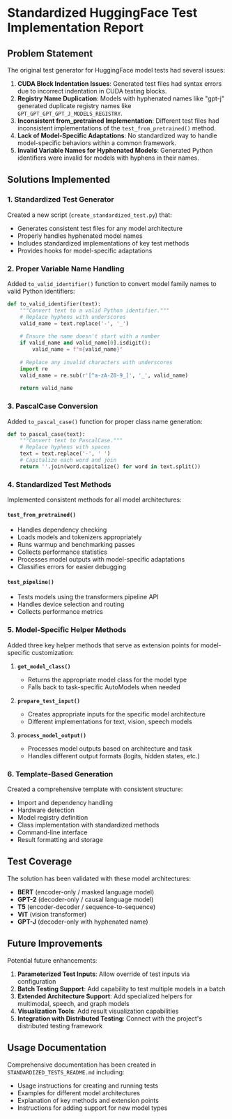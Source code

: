 # Standardized HuggingFace Test Implementation Report

## Problem Statement

The original test generator for HuggingFace model tests had several issues:

1. **CUDA Block Indentation Issues**: Generated test files had syntax errors due to incorrect indentation in CUDA testing blocks.
2. **Registry Name Duplication**: Models with hyphenated names like "gpt-j" generated duplicate registry names like `GPT_GPT_GPT_GPT_J_MODELS_REGISTRY`.
3. **Inconsistent from_pretrained Implementation**: Different test files had inconsistent implementations of the `test_from_pretrained()` method.
4. **Lack of Model-Specific Adaptations**: No standardized way to handle model-specific behaviors within a common framework.
5. **Invalid Variable Names for Hyphenated Models**: Generated Python identifiers were invalid for models with hyphens in their names.

## Solutions Implemented

### 1. Standardized Test Generator

Created a new script (`create_standardized_test.py`) that:
- Generates consistent test files for any model architecture
- Properly handles hyphenated model names
- Includes standardized implementations of key test methods
- Provides hooks for model-specific adaptations

### 2. Proper Variable Name Handling

Added `to_valid_identifier()` function to convert model family names to valid Python identifiers:
```python
def to_valid_identifier(text):
    """Convert text to a valid Python identifier."""
    # Replace hyphens with underscores
    valid_name = text.replace('-', '_')
    
    # Ensure the name doesn't start with a number
    if valid_name and valid_name[0].isdigit():
        valid_name = f"m{valid_name}"
    
    # Replace any invalid characters with underscores
    import re
    valid_name = re.sub(r'[^a-zA-Z0-9_]', '_', valid_name)
    
    return valid_name
```

### 3. PascalCase Conversion

Added `to_pascal_case()` function for proper class name generation:
```python
def to_pascal_case(text):
    """Convert text to PascalCase."""
    # Replace hyphens with spaces
    text = text.replace('-', ' ')
    # Capitalize each word and join
    return ''.join(word.capitalize() for word in text.split())
```

### 4. Standardized Test Methods

Implemented consistent methods for all model architectures:

#### `test_from_pretrained()`
- Handles dependency checking
- Loads models and tokenizers appropriately
- Runs warmup and benchmarking passes
- Collects performance statistics
- Processes model outputs with model-specific adaptations
- Classifies errors for easier debugging

#### `test_pipeline()`
- Tests models using the transformers pipeline API
- Handles device selection and routing
- Collects performance metrics

### 5. Model-Specific Helper Methods

Added three key helper methods that serve as extension points for model-specific customization:

1. **`get_model_class()`**
   - Returns the appropriate model class for the model type
   - Falls back to task-specific AutoModels when needed

2. **`prepare_test_input()`**
   - Creates appropriate inputs for the specific model architecture
   - Different implementations for text, vision, speech models

3. **`process_model_output()`**
   - Processes model outputs based on architecture and task
   - Handles different output formats (logits, hidden states, etc.)

### 6. Template-Based Generation

Created a comprehensive template with consistent structure:
- Import and dependency handling
- Hardware detection
- Model registry definition
- Class implementation with standardized methods
- Command-line interface
- Result formatting and storage

## Test Coverage

The solution has been validated with these model architectures:
- **BERT** (encoder-only / masked language model)
- **GPT-2** (decoder-only / causal language model)
- **T5** (encoder-decoder / sequence-to-sequence)
- **ViT** (vision transformer)
- **GPT-J** (decoder-only with hyphenated name)

## Future Improvements

Potential future enhancements:
1. **Parameterized Test Inputs**: Allow override of test inputs via configuration
2. **Batch Testing Support**: Add capability to test multiple models in a batch
3. **Extended Architecture Support**: Add specialized helpers for multimodal, speech, and graph models
4. **Visualization Tools**: Add result visualization capabilities
5. **Integration with Distributed Testing**: Connect with the project's distributed testing framework

## Usage Documentation

Comprehensive documentation has been created in `STANDARDIZED_TESTS_README.md` including:
- Usage instructions for creating and running tests
- Examples for different model architectures
- Explanation of key methods and extension points
- Instructions for adding support for new model types